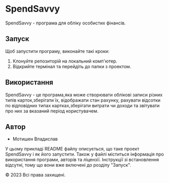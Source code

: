 # SpendSavvy

SpendSavvy - програма для обліку особистих фінансів.

## Запуск

Щоб запустити програму, виконайте такі кроки:

1. Клонуйте репозиторій на локальний комп'ютер.
2. Відкрийте термінал та перейдіть до папки з проектом.

## Використання

SpendSavvy - це програма,яка може створювати облікові записи різних типів карток,зберігати їх, відображати стан рахунку, рахувати відсотки по відповідних типах картках,зберігати витрати чи доходи та звітувати про них за вказаний період користувачем.  

## Автор

- Мотишен Владислав

У цьому прикладі README файлу описується, що таке проект SpendSavvy і як його запустити. Також у файлі міститься інформація про використання програми, авторів та ліцензії. Інструкції зі встановлення відсутні, тому що вони вже включені до розділу "Запуск".


© 2023 Всі права захищені.
